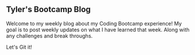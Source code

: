 ## Tyler's Bootcamp Blog

Welcome to my weekly blog about my Coding Bootcamp experience!
My goal is to post weekly updates on what I have learned that week. Along with any challenges and break throughs.

Let's Git it!

